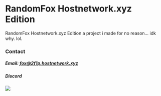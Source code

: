 # RandomFox Hostnetwork.xyz Edition
RandomFox Hostnetwork.xyz Edition a project i made for no reason… idk why. lol.
### Contact

##### Email: [fox@2f1p.hostnetwork.xyz](mailto:fox@2f1p.hostnetwork.xyz)

##### Discord

[<img src="https://discord.com/api/guilds/922184735168540712/widget.png?style=banner3">](https://x-bot.app/discord)
